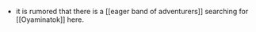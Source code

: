 





- it is rumored that there is a [[eager band of adventurers]] searching for [[Oyaminatok]] here.